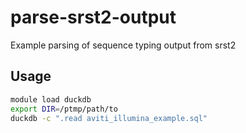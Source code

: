# parse-srst2-output
Example parsing of sequence typing output from srst2

## Usage

```bash
module load duckdb
export DIR=/ptmp/path/to
duckdb -c ".read aviti_illumina_example.sql"
```
